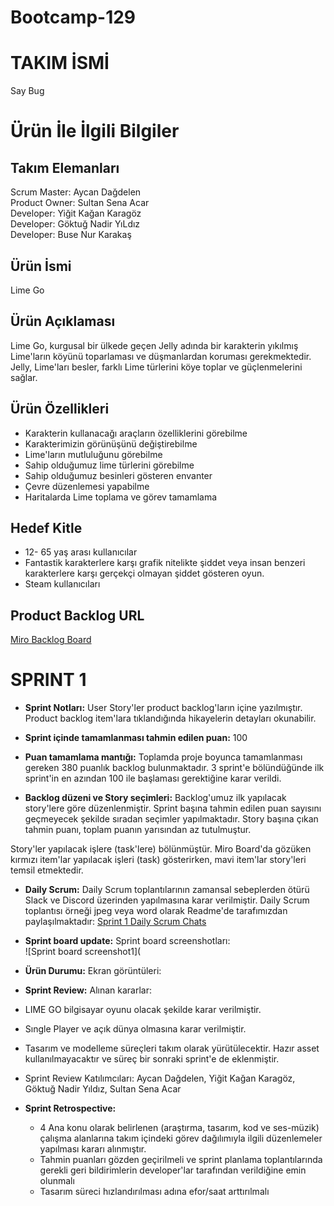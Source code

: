 # Bootcamp-129

# TAKIM İSMİ 
Say Bug

# Ürün İle İlgili Bilgiler

## Takım Elemanları 
Scrum Master: Aycan Dağdelen <br/>
Product Owner: Sultan Sena Acar <br/>
Developer: Yiğit Kağan Karagöz <br/>
Developer: Göktuğ Nadir YıLdız <br/>
Developer: Buse Nur Karakaş <br/>

## Ürün İsmi
Lime Go

## Ürün Açıklaması
Lime Go, kurgusal bir ülkede geçen Jelly adında bir karakterin yıkılmış Lime'ların köyünü toparlaması ve düşmanlardan koruması gerekmektedir. Jelly, Lime'ları besler, farklı Lime türlerini köye toplar ve güçlenmelerini sağlar.

## Ürün Özellikleri 
- Karakterin kullanacağı araçların özelliklerini görebilme  <br/>
- Karakterimizin görünüşünü değiştirebilme  <br/>
- Lime'ların mutluluğunu görebilme  <br/>
- Sahip olduğumuz lime türlerini görebilme  <br/>
- Sahip olduğumuz besinleri gösteren envanter  <br/>
- Çevre düzenlemesi yapabilme  <br/>
- Haritalarda Lime toplama ve görev tamamlama  <br/>

## Hedef Kitle
- 12- 65 yaş arası kullanıcılar  <br/>
- Fantastik karakterlere karşı grafik nitelikte şiddet veya insan benzeri karakterlere karşı gerçekçi olmayan şiddet gösteren oyun.  <br/>
- Steam kullanıcıları  <br/>

## Product Backlog URL
[Miro Backlog Board](https://miro.com/app/board/uXjVO6fjKCA=/)

# SPRINT 1 

- **Sprint Notları:** User Story'ler product backlog'ların içine yazılmıştır. Product backlog item'lara tıklandığında hikayelerin detayları okunabilir. <br/>
- **Sprint içinde tamamlanması tahmin edilen puan:** 100 <br/>
- **Puan tamamlama mantığı:** Toplamda proje boyunca tamamlanması gereken 380 puanlık backlog bulunmaktadır. 3 sprint'e bölündüğünde ilk sprint'in en azından 100 ile başlaması gerektiğine karar verildi.<br/>

- **Backlog düzeni ve Story seçimleri:** Backlog'umuz ilk yapılacak story'lere göre düzenlenmiştir. Sprint başına tahmin edilen puan sayısını geçmeyecek şekilde sıradan seçimler yapılmaktadır. Story başına çıkan tahmin puanı, toplam puanın yarısından az tutulmuştur. <br/>

Story'ler yapılacak işlere (task'lere) bölünmüştür. Miro Board'da gözüken kırmızı item'lar yapılacak işleri (task) gösterirken, mavi item'lar story'leri temsil etmektedir. <br/>

- **Daily Scrum:** Daily Scrum toplantılarının zamansal sebeplerden ötürü Slack ve Discord üzerinden yapılmasına karar verilmiştir. Daily Scrum toplantısı örneği jpeg veya word olarak Readme'de tarafımızdan paylaşılmaktadır: [Sprint 1 Daily Scrum Chats]()
- **Sprint board update:** Sprint board screenshotları: <br/>
![Sprint board screenshot1](

- **Ürün Durumu:** Ekran görüntüleri: <br/>


- **Sprint Review:** Alınan kararlar:
- LIME GO bilgisayar oyunu olacak şekilde karar verilmiştir. <br/>
- Sıngle Player ve açık dünya olmasına karar verilmiştir. <br/>
- Tasarım ve modelleme süreçleri takım olarak yürütülecektir. Hazır asset kullanılmayacaktır ve süreç bir sonraki sprint'e de eklenmiştir. <br/>
- Sprint Review Katılımcıları: Aycan Dağdelen, Yiğit Kağan Karagöz, Göktuğ Nadir Yıldız, Sultan Sena Acar <br/>

- **Sprint Retrospective:** <br/>
   - 4 Ana konu olarak belirlenen (araştırma, tasarım, kod ve ses-müzik) çalışma alanlarına takım içindeki görev dağılımıyla ilgili düzenlemeler yapılması kararı alınmıştır. <br/>
  - Tahmin puanları gözden geçirilmeli ve sprint planlama toplantılarında gerekli geri bildirimlerin developer'lar tarafından verildiğine emin olunmalı <br/>
  - Tasarım süreci hızlandırılması adına efor/saat arttırılmalı <br/>
